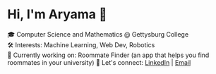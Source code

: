 # Hi, I'm Aryama 👋

🎓 Computer Science and Mathematics @ Gettysburg College  
🛠️ Interests: Machine Learning, Web Dev, Robotics  
🌱 Currently working on: Roommate Finder (an app that helps you find roommates in your university)
💌 Let's connect: [LinkedIn](https://linkedin.com/in/aryama-sharma) | [Email](mailto:aryama.subbu@gmail.com)


<!---
aryamasharma/aryamasharma is a ✨ special ✨ repository because its `README.md` (this file) appears on your GitHub profile.
You can click the Preview link to take a look at your changes.
--->
